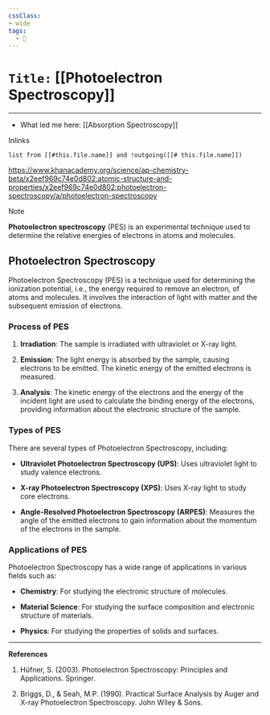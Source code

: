 ```yaml
---
cssClass:
- wide
tags:
  - 🧪
---
```


# `Title:` [[Photoelectron Spectroscopy]]
--- 

- What led me here: [[Absorption Spectroscopy]]

Inlinks
```dataview 
list from [[#this.file.name]] and !outgoing([[# this.file.name]]) 
```


https://www.khanacademy.org/science/ap-chemistry-beta/x2eef969c74e0d802:atomic-structure-and-properties/x2eef969c74e0d802:photoelectron-spectroscopy/a/photoelectron-spectroscopy

> [!NOTE]
>  **Photoelectron spectroscopy** (PES) is an experimental technique used to determine the relative energies of electrons in atoms and molecules.


## Photoelectron Spectroscopy

Photoelectron Spectroscopy (PES) is a technique used for determining the ionization potential, i.e., the energy required to remove an electron, of atoms and molecules. It involves the interaction of light with matter and the subsequent emission of electrons.

### Process of PES

1. **Irradiation**: The sample is irradiated with ultraviolet or X-ray light.

2. **Emission**: The light energy is absorbed by the sample, causing electrons to be emitted. The kinetic energy of the emitted electrons is measured.

3. **Analysis**: The kinetic energy of the electrons and the energy of the incident light are used to calculate the binding energy of the electrons, providing information about the electronic structure of the sample.

### Types of PES

There are several types of Photoelectron Spectroscopy, including:

- **Ultraviolet Photoelectron Spectroscopy (UPS)**: Uses ultraviolet light to study valence electrons.

- **X-ray Photoelectron Spectroscopy (XPS)**: Uses X-ray light to study core electrons.

- **Angle-Resolved Photoelectron Spectroscopy (ARPES)**: Measures the angle of the emitted electrons to gain information about the momentum of the electrons in the sample.

### Applications of PES

Photoelectron Spectroscopy has a wide range of applications in various fields such as:

- **Chemistry**: For studying the electronic structure of molecules.

- **Material Science**: For studying the surface composition and electronic structure of materials.

- **Physics**: For studying the properties of solids and surfaces.

---

**References**

1. Hüfner, S. (2003). Photoelectron Spectroscopy: Principles and Applications. Springer.

2. Briggs, D., & Seah, M.P. (1990). Practical Surface Analysis by Auger and X-ray Photoelectron Spectroscopy. John Wiley & Sons.
